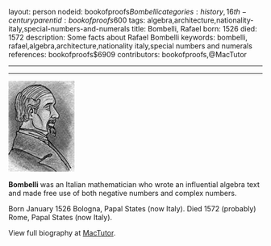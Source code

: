layout: person
nodeid: bookofproofs$Bombelli
categories: history,16th-century
parentid: bookofproofs$600
tags: algebra,architecture,nationality-italy,special-numbers-and-numerals
title: Bombelli, Rafael
born: 1526
died: 1572
description: Some facts about Rafael Bombelli
keywords: bombelli, rafael,algebra,architecture,nationality italy,special numbers and numerals
references: bookofproofs$6909
contributors: bookofproofs,@MacTutor

---


---

![Bombelli.jpg](https://github.com/bookofproofs/bookofproofs.github.io/blob/main/_sources/_assets/images/portraits/Bombelli.jpg?raw=true)

**Bombelli** was an Italian mathematician who wrote an influential algebra text and made free use of both negative numbers and complex numbers.

Born January 1526 Bologna, Papal States (now Italy). Died 1572 (probably) Rome, Papal States (now Italy).


View full biography at [MacTutor](https://mathshistory.st-andrews.ac.uk/Biographies/Bombelli/).